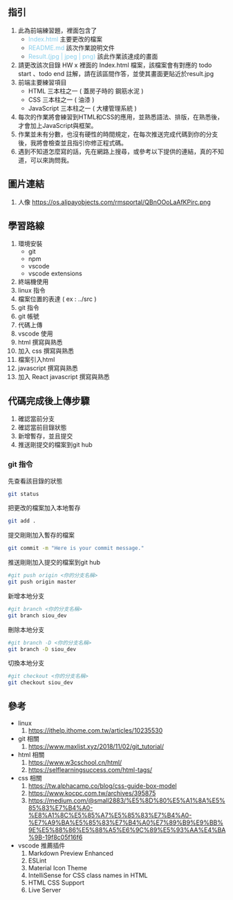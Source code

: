 ## 指引
1. 此為前端練習題，裡面包含了
   - <span style="color: skyblue">Index.html</span> 主要更改的檔案
   - <span style="color: skyblue">README.md</span> 該次作業說明文件
   - <span style="color: skyblue">Result.(jpg | jpeg | png)</span> 該此作業該達成的畫面
2. 請更改該次目錄 HW x 裡面的 Index.html 檔案，該檔案會有對應的 todo start 、todo end 註解，請在該區間作答，並使其畫面更貼近於result.jpg
3. 前端主要練習項目
   - HTML 三本柱之一 ( 蓋房子時的 鋼筋水泥 )
   - CSS 三本柱之一 ( 油漆 )
   - JavaScript 三本柱之一 ( 大樓管理系統 )
4. 每次的作業將會練習到HTML和CSS的應用，並熟悉語法、排版，在熟悉後，才會加上JavaScript與框架。
5. 作業並未有分數，也沒有硬性的時間規定，在每次推送完成代碼到你的分支後，我將會檢查並且指引你修正程式碼。
6. 遇到不知道怎麼寫的話，先在網路上搜尋，或參考以下提供的連結，真的不知道，可以來詢問我。

## 圖片連結
1. 人像 https://os.alipayobjects.com/rmsportal/QBnOOoLaAfKPirc.png

## 學習路線
1. 環境安裝
   - git
   - npm
   - vscode
   - vscode extensions
2. 終端機使用
3. linux 指令
4. 檔案位置的表達 ( ex : ../src )
5. git 指令
6. git 帳號
7. 代碼上傳
8. vscode 使用
9. html 撰寫與熟悉
10. 加入 css 撰寫與熟悉
11. 檔案引入html
12. javascript 撰寫與熟悉
13. 加入 React javascript 撰寫與熟悉

## 代碼完成後上傳步驟
1. 確認當前分支
2. 確認當前目錄狀態
3. 新增暫存，並且提交
4. 推送剛提交的檔案到git hub

### git 指令
先查看該目錄的狀態
<!-- ![image](./img/git簡單操作.mp4) -->
```sh
git status
```

把更改的檔案加入本地暫存
```sh
git add .
```

提交剛剛加入暫存的檔案
```sh
git commit -m "Here is your commit message."
```

推送剛剛加入提交的檔案到git hub
```sh
#git push origin <你的分支名稱>
git push origin master
```

新增本地分支
```sh
#git branch <你的分支名稱>
git branch siou_dev
```

刪除本地分支
```sh
#git branch -D <你的分支名稱>
git branch -D siou_dev
```

切換本地分支
```sh
#git checkout <你的分支名稱>
git checkout siou_dev
```

## 參考
 - linux
    1. https://ithelp.ithome.com.tw/articles/10235530
 - git 相關
    1. https://www.maxlist.xyz/2018/11/02/git_tutorial/
 - html 相關
    1. https://www.w3cschool.cn/html/
    2. https://selflearningsuccess.com/html-tags/
 - css 相關
    1. https://tw.alphacamp.co/blog/css-guide-box-model
    2. https://www.kocpc.com.tw/archives/395875
    3. https://medium.com/@small2883/%E5%8D%80%E5%A1%8A%E5%85%83%E7%B4%A0-%E8%A1%8C%E5%85%A7%E5%85%83%E7%B4%A0-%E7%A9%BA%E5%85%83%E7%B4%A0%E7%89%B9%E9%BB%9E%E5%88%86%E5%88%A5%E6%9C%89%E5%93%AA%E4%BA%9B-19f8c05f16f6
 - vscode 推薦插件
    1. Markdown Preview Enhanced
    2. ESLint
    3. Material Icon Theme
    4. IntelliSense for CSS class names in HTML
    5. HTML CSS Support
    6. Live Server